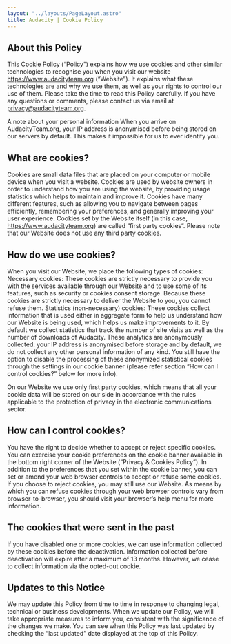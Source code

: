 ```yaml
---
layout: "../layouts/PageLayout.astro"
title: Audacity | Cookie Policy
---
```


## About this Policy

This Cookie Policy (“Policy”) explains how we use cookies and other similar technologies to recognise you when you visit our website https://www.audacityteam.org (“Website”). It explains what these technologies are and why we use them, as well as your rights to control our use of them.
Please take the time to read this Policy carefully. If you have any questions or comments, please contact us via email at privacy@audacityteam.org.

A note about your personal information
When you arrive on AudacityTeam.org, your IP address is anonymised before being stored on our servers by default. This makes it impossible for us to ever identify you.

## What are cookies?
Cookies are small data files that are placed on your computer or mobile device when you visit a website. Cookies are used by website owners in order to understand how you are using the website, by providing usage statistics which helps to maintain and improve it.
Cookies have many different features, such as allowing you to navigate between pages efficiently, remembering your preferences, and generally improving your user experience.
Cookies set by the Website itself (in this case, https://www.audacityteam.org) are called “first party cookies“. Please note that our Website does not use any third party cookies.

## How do we use cookies?
When you visit our Website, we place the following types of cookies:
Necessary cookies: These cookies are strictly necessary to provide you with the services available through our Website and to use some of its features, such as security or cookies consent storage. Because these cookies are strictly necessary to deliver the Website to you, you cannot refuse them.
Statistics (non-necessary) cookies: These cookies collect information that is used either in aggregate form to help us understand how our Website is being used, which helps us make improvements to it.
By default we collect statistics that track the number of site visits as well as the number of downloads of Audacity. These analytics are anonymously collected: your IP address is anonymised before storage and by default, we do not collect any other personal information of any kind. You still have the option to disable the processing of these anonymized statistical cookies through the settings in our cookie banner (please refer section “How can I control cookies?” below for more info).

On our Website we use only first party cookies, which means that all your cookie data will be stored on our side in accordance with the rules applicable to the protection of privacy in the electronic communications sector.

<!--table here-->

## How can I control cookies?
You have the right to decide whether to accept or reject specific cookies. You can exercise your cookie preferences on the cookie banner available in the bottom right corner of the Website (“Privacy & Cookies Policy”).
In addition to the preferences that you set within the cookie banner, you can set or amend your web browser controls to accept or refuse some cookies. If you choose to reject cookies, you may still use our Website. As means by which you can refuse cookies through your web browser controls vary from browser-to-browser, you should visit your browser’s help menu for more information.

## The cookies that were sent in the past
If you have disabled one or more cookies, we can use information collected by these cookies before the deactivation. Information collected before deactivation will expire after a maximum of 13 months. However, we cease to collect information via the opted-out cookie.

## Updates to this Notice
We may update this Policy from time to time in response to changing legal, technical or business developments. When we update our Policy, we will take appropriate measures to inform you, consistent with the significance of the changes we make.
You can see when this Policy was last updated by checking the “last updated” date displayed at the top of this Policy.